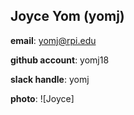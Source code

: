 ## Joyce Yom (yomj)

**email**: yomj@rpi.edu

**github account**: yomj18

**slack handle**: yomj

**photo**: ![Joyce]
